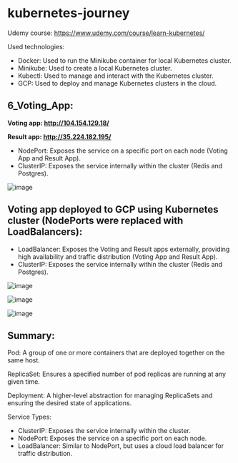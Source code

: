 # kubernetes-journey

Udemy course: https://www.udemy.com/course/learn-kubernetes/

Used technologies:
- Docker: Used to run the Minikube container for local Kubernetes cluster.
- Minikube: Used to create a local Kubernetes cluster.
- Kubectl: Used to manage and interact with the Kubernetes cluster.
- GCP: Used to deploy and manage Kubernetes clusters in the cloud.

## 6_Voting_App:

**Voting app: http://104.154.129.18/**

**Result app: http://35.224.182.195/**

- NodePort: Exposes the service on a specific port on each node (Voting App and Result App).
- ClusterIP: Exposes the service internally within the cluster (Redis and Postgres).

![image](https://github.com/user-attachments/assets/27822b29-fffd-4452-a9bd-4eae5643421a)

## Voting app deployed to GCP using Kubernetes cluster (NodePorts were replaced with LoadBalancers):

- LoadBalancer: Exposes the Voting and Result apps externally, providing high availability and traffic distribution (Voting App and Result App).
- ClusterIP: Exposes the service internally within the cluster (Redis and Postgres).

![image](https://github.com/user-attachments/assets/a777187b-d9c4-4cab-8d0f-6cce87d6e146)

![image](https://github.com/user-attachments/assets/c27a8e27-9140-4f62-a086-5bf2760e7b5e)

![image](https://github.com/user-attachments/assets/879c61ee-0f92-498e-bbb1-f244f99ed97e)

## Summary:

Pod: A group of one or more containers that are deployed together on the same host.

ReplicaSet: Ensures a specified number of pod replicas are running at any given time.

Deployment: A higher-level abstraction for managing ReplicaSets and ensuring the desired state of applications.

Service Types:
* ClusterIP: Exposes the service internally within the cluster.
* NodePort: Exposes the service on a specific port on each node.
* LoadBalancer: Similar to NodePort, but uses a cloud load balancer for traffic distribution.
